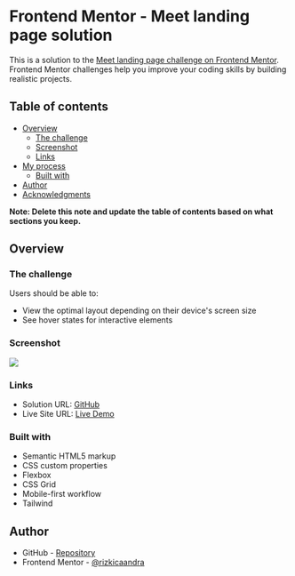 # Frontend Mentor - Meet landing page solution

This is a solution to the [Meet landing page challenge on Frontend Mentor](https://www.frontendmentor.io/challenges/meet-landing-page-rbTDS6OUR). Frontend Mentor challenges help you improve your coding skills by building realistic projects. 

## Table of contents

- [Overview](#overview)
  - [The challenge](#the-challenge)
  - [Screenshot](#screenshot)
  - [Links](#links)
- [My process](#my-process)
  - [Built with](#built-with)
- [Author](#author)
- [Acknowledgments](#acknowledgments)

**Note: Delete this note and update the table of contents based on what sections you keep.**

## Overview

### The challenge

Users should be able to:

- View the optimal layout depending on their device's screen size
- See hover states for interactive elements

### Screenshot

![](./screenshot.jpg)

### Links
- Solution URL: [GitHub](https://github.com/rizkicaandra/meet-landing-page)
- Live Site URL: [Live Demo](https://regal-starship-527c1c.netlify.app/)

### Built with

- Semantic HTML5 markup
- CSS custom properties
- Flexbox
- CSS Grid
- Mobile-first workflow
- Tailwind

## Author

- GitHub - [Repository](https://github.com/rizkicaandra)
- Frontend Mentor - [@rizkicaandra](https://www.frontendmentor.io/profile/rizkicaandra)
